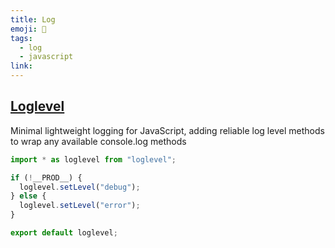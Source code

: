 ```yaml
---
title: Log
emoji: 📝
tags:
  - log
  - javascript
link:
---
```


## [Loglevel](https://github.com/pimterry/loglevel)

Minimal lightweight logging for JavaScript, adding reliable log level methods to wrap any available console.log methods

```js
import * as loglevel from "loglevel";

if (!__PROD__) {
  loglevel.setLevel("debug");
} else {
  loglevel.setLevel("error");
}

export default loglevel;
```
